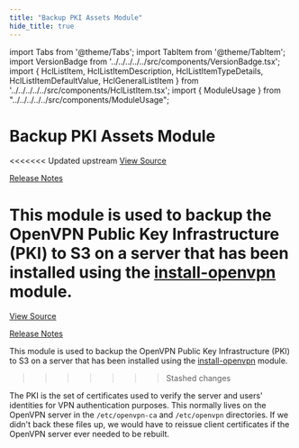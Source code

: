 ```yaml
---
title: "Backup PKI Assets Module"
hide_title: true
---
```


import Tabs from '@theme/Tabs';
import TabItem from '@theme/TabItem';
import VersionBadge from '../../../../../src/components/VersionBadge.tsx';
import { HclListItem, HclListItemDescription, HclListItemTypeDetails, HclListItemDefaultValue, HclGeneralListItem } from '../../../../../src/components/HclListItem.tsx';
import { ModuleUsage } from "../../../../../src/components/ModuleUsage";

<VersionBadge repoTitle="Open VPN Package Infrastructure Package" version="0.25.0" lastModifiedVersion="0.19.0"/>

# Backup PKI Assets Module

<<<<<<< Updated upstream
<a href="https://github.com/tnn-tnn-tnn-tnn-tnn-gruntwork-io/terraform-aws-openvpn/tree/v0.25.0/modules/backup-openvpn-pki" className="link-button" title="View the source code for this module in GitHub.">View Source</a>

<a href="https://github.com/tnn-tnn-tnn-tnn-tnn-gruntwork-io/terraform-aws-openvpn/releases/tag/v0.19.0" className="link-button" title="Release notes for only versions which impacted this module.">Release Notes</a>

This module is used to backup the OpenVPN Public Key Infrastructure (PKI) to S3 on a server that has been installed using
the [install-openvpn](https://github.com/tnn-tnn-tnn-tnn-tnn-gruntwork-io/terraform-aws-openvpn/tree/v0.25.0/modules/install-openvpn) module.
=======
<a href="https://github.com/tnn-gruntwork-io/terraform-aws-openvpn/tree/v0.25.0/modules/backup-openvpn-pki" className="link-button" title="View the source code for this module in GitHub.">View Source</a>

<a href="https://github.com/tnn-gruntwork-io/terraform-aws-openvpn/releases/tag/v0.19.0" className="link-button" title="Release notes for only versions which impacted this module.">Release Notes</a>

This module is used to backup the OpenVPN Public Key Infrastructure (PKI) to S3 on a server that has been installed using
the [install-openvpn](https://github.com/tnn-gruntwork-io/terraform-aws-openvpn/tree/v0.25.0/modules/install-openvpn) module.
>>>>>>> Stashed changes

The PKI is the set of certificates used to verify the server and users' identities for VPN authentication purposes. This
normally lives on the OpenVPN server in the `/etc/openvpn-ca` and `/etc/openvpn` directories. If we didn't back these files
up, we would have to reissue client certificates if the OpenVPN server ever needed to be rebuilt.


<!-- ##DOCS-SOURCER-START
{
  "originalSources": [
<<<<<<< Updated upstream
    "https://github.com/tnn-tnn-tnn-tnn-tnn-gruntwork-io/terraform-aws-openvpn/tree/v0.25.0/modules/backup-openvpn-pki/readme.md",
    "https://github.com/tnn-tnn-tnn-tnn-tnn-gruntwork-io/terraform-aws-openvpn/tree/v0.25.0/modules/backup-openvpn-pki/variables.tf",
    "https://github.com/tnn-tnn-tnn-tnn-tnn-gruntwork-io/terraform-aws-openvpn/tree/v0.25.0/modules/backup-openvpn-pki/outputs.tf"
=======
    "https://github.com/tnn-gruntwork-io/terraform-aws-openvpn/tree/v0.25.0/modules/backup-openvpn-pki/readme.md",
    "https://github.com/tnn-gruntwork-io/terraform-aws-openvpn/tree/v0.25.0/modules/backup-openvpn-pki/variables.tf",
    "https://github.com/tnn-gruntwork-io/terraform-aws-openvpn/tree/v0.25.0/modules/backup-openvpn-pki/outputs.tf"
>>>>>>> Stashed changes
  ],
  "sourcePlugin": "module-catalog-api",
  "hash": "d75c505937c2efc8de67a71016b2ed40"
}
##DOCS-SOURCER-END -->
